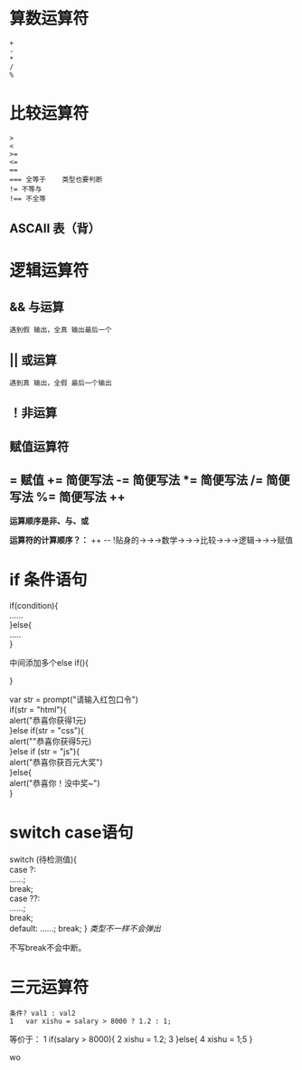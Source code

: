 # 算数运算符
    +  
    -  
    *   
    /  
    %

# 比较运算符 
    >   
    <  
    >=   
    <=  
    ==  
    === 全等于    类型也要判断
    != 不等与    
    !== 不全等   
## ASCAII 表（背）

# 逻辑运算符
  
## && 与运算   
    遇到假 输出，全真 输出最后一个
## || 或运算  
    遇到真 输出，全假 最后一个输出
## ！非运算  


## 赋值运算符
=	赋值
+=	简便写法
-=	简便写法
*=	简便写法
/=	简便写法
%=	简便写法
++
--

**运算顺序是非、与、或**

  
**运算符的计算顺序？：**
++ -- !贴身的→→→数学→→→比较→→→逻辑→→→赋值

# if 条件语句
if(condition){  
    ......  
}else{  
    .....  
}


中间添加多个else if(){  

}

var str = prompt("请输入红包口令")  
    if(str = "html"){  
        alert("恭喜你获得1元)  
    }else if(str = "css"){  
        alert(""恭喜你获得5元)  
    }else if (str = "js"){  
        alert("恭喜你获百元大奖")  
    }else{  
        alert("恭喜你！没中奖~")  
    }
    
# switch case语句
 switch (待检测值){   
     case ?:      
        ......;   
        break;  
    case ??:  
        ......;   
        break;  
    default:
        ......;
        break;
 }
 *类型不一样不会弹出*  

 不写break不会中断。
# 三元运算符
	条件? val1 : val2  
    1	var xishu = salary > 8000 ? 1.2 : 1;
等价于：
1	if(salary > 8000){
2		xishu = 1.2;
3	}else{
4		xishu = 1;5	}

wo